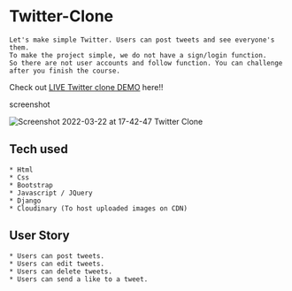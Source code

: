 

# Twitter-Clone

```
Let's make simple Twitter. Users can post tweets and see everyone's them.
To make the project simple, we do not have a sign/login function.
So there are not user accounts and follow function. You can challenge after you finish the course.
```
Check out [LIVE Twitter clone DEMO](https://twitterclone-joser.herokuapp.com/) here!!

screenshot

![Screenshot 2022-03-22 at 17-42-47 Twitter Clone](https://user-images.githubusercontent.com/96680710/159588597-c0846981-37f7-4a80-87f3-7b127b0eeeef.png)


## Tech used
```
* Html
* Css
* Bootstrap
* Javascript / JQuery
* Django
* Cloudinary (To host uploaded images on CDN)
```
## User Story
```
* Users can post tweets.
* Users can edit tweets.
* Users can delete tweets.
* Users can send a like to a tweet.
```
